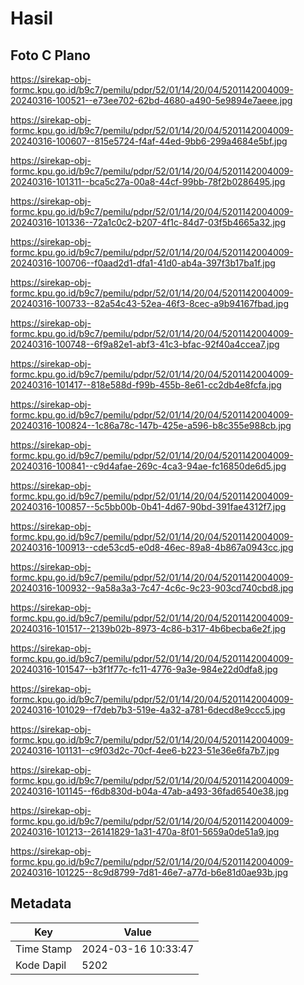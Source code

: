# Hasil

## Foto C Plano

https://sirekap-obj-formc.kpu.go.id/b9c7/pemilu/pdpr/52/01/14/20/04/5201142004009-20240316-100521--e73ee702-62bd-4680-a490-5e9894e7aeee.jpg

https://sirekap-obj-formc.kpu.go.id/b9c7/pemilu/pdpr/52/01/14/20/04/5201142004009-20240316-100607--815e5724-f4af-44ed-9bb6-299a4684e5bf.jpg

https://sirekap-obj-formc.kpu.go.id/b9c7/pemilu/pdpr/52/01/14/20/04/5201142004009-20240316-101311--bca5c27a-00a8-44cf-99bb-78f2b0286495.jpg

https://sirekap-obj-formc.kpu.go.id/b9c7/pemilu/pdpr/52/01/14/20/04/5201142004009-20240316-101336--72a1c0c2-b207-4f1c-84d7-03f5b4665a32.jpg

https://sirekap-obj-formc.kpu.go.id/b9c7/pemilu/pdpr/52/01/14/20/04/5201142004009-20240316-100706--f0aad2d1-dfa1-41d0-ab4a-397f3b17ba1f.jpg

https://sirekap-obj-formc.kpu.go.id/b9c7/pemilu/pdpr/52/01/14/20/04/5201142004009-20240316-100733--82a54c43-52ea-46f3-8cec-a9b94167fbad.jpg

https://sirekap-obj-formc.kpu.go.id/b9c7/pemilu/pdpr/52/01/14/20/04/5201142004009-20240316-100748--6f9a82e1-abf3-41c3-bfac-92f40a4ccea7.jpg

https://sirekap-obj-formc.kpu.go.id/b9c7/pemilu/pdpr/52/01/14/20/04/5201142004009-20240316-101417--818e588d-f99b-455b-8e61-cc2db4e8fcfa.jpg

https://sirekap-obj-formc.kpu.go.id/b9c7/pemilu/pdpr/52/01/14/20/04/5201142004009-20240316-100824--1c86a78c-147b-425e-a596-b8c355e988cb.jpg

https://sirekap-obj-formc.kpu.go.id/b9c7/pemilu/pdpr/52/01/14/20/04/5201142004009-20240316-100841--c9d4afae-269c-4ca3-94ae-fc16850de6d5.jpg

https://sirekap-obj-formc.kpu.go.id/b9c7/pemilu/pdpr/52/01/14/20/04/5201142004009-20240316-100857--5c5bb00b-0b41-4d67-90bd-391fae4312f7.jpg

https://sirekap-obj-formc.kpu.go.id/b9c7/pemilu/pdpr/52/01/14/20/04/5201142004009-20240316-100913--cde53cd5-e0d8-46ec-89a8-4b867a0943cc.jpg

https://sirekap-obj-formc.kpu.go.id/b9c7/pemilu/pdpr/52/01/14/20/04/5201142004009-20240316-100932--9a58a3a3-7c47-4c6c-9c23-903cd740cbd8.jpg

https://sirekap-obj-formc.kpu.go.id/b9c7/pemilu/pdpr/52/01/14/20/04/5201142004009-20240316-101517--2139b02b-8973-4c86-b317-4b6becba6e2f.jpg

https://sirekap-obj-formc.kpu.go.id/b9c7/pemilu/pdpr/52/01/14/20/04/5201142004009-20240316-101547--b3f1f77c-fc11-4776-9a3e-984e22d0dfa8.jpg

https://sirekap-obj-formc.kpu.go.id/b9c7/pemilu/pdpr/52/01/14/20/04/5201142004009-20240316-101029--f7deb7b3-519e-4a32-a781-6decd8e9ccc5.jpg

https://sirekap-obj-formc.kpu.go.id/b9c7/pemilu/pdpr/52/01/14/20/04/5201142004009-20240316-101131--c9f03d2c-70cf-4ee6-b223-51e36e6fa7b7.jpg

https://sirekap-obj-formc.kpu.go.id/b9c7/pemilu/pdpr/52/01/14/20/04/5201142004009-20240316-101145--f6db830d-b04a-47ab-a493-36fad6540e38.jpg

https://sirekap-obj-formc.kpu.go.id/b9c7/pemilu/pdpr/52/01/14/20/04/5201142004009-20240316-101213--26141829-1a31-470a-8f01-5659a0de51a9.jpg

https://sirekap-obj-formc.kpu.go.id/b9c7/pemilu/pdpr/52/01/14/20/04/5201142004009-20240316-101225--8c9d8799-7d81-46e7-a77d-b6e81d0ae93b.jpg


## Metadata

| Key        | Value               |
| ---------- | ------------------- |
| Time Stamp | 2024-03-16 10:33:47 |
| Kode Dapil | 5202                |



